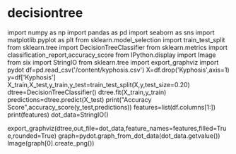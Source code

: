 # decisiontree
import numpy as np
import pandas as pd
import seaborn as sns
import matplotlib.pyplot as plt
from sklearn.model_selection import train_test_split
from sklearn.tree import DecisionTreeClassifier
from sklearn.metrics import classification_report,accuracy_score
from IPython.display import Image
from six import StringIO
from sklearn.tree import export_graphviz
import pydot
df=pd.read_csv('/content/kyphosis.csv')
X=df.drop('Kyphosis',axis=1)
y=df['Kyphosis']
X_train,X_test,y_train,y_test=train_test_split(X,y,test_size=0.20)
dtree=DecisionTreeClassifier()
dtree.fit(X_train,y_train)
predictions=dtree.predict(X_test)
print("Accuracy Score",accuracy_score(y_test,predictions))
features=list(df.columns[1:])
print(features)
dot_data=StringIO()

export_graphviz(dtree,out_file=dot_data,feature_names=features,filled=True,rounded=True)
graph=pydot.graph_from_dot_data(dot_data.getvalue())
Image(graph[0].create_png())
